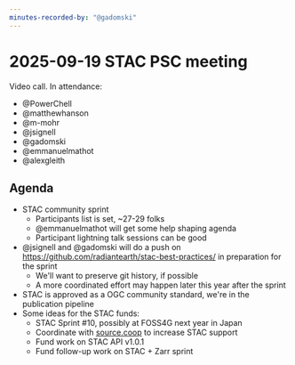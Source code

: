 ```yaml
---
minutes-recorded-by: "@gadomski"
---
```


# 2025-09-19 STAC PSC meeting

Video call.
In attendance:

- @PowerChell
- @matthewhanson
- @m-mohr
- @jsignell
- @gadomski
- @emmanuelmathot
- @alexgleith

## Agenda

- STAC community sprint
  - Participants list is set, ~27-29 folks
  - @emmanuelmathot will get some help shaping agenda
  - Participant lightning talk sessions can be good
- @jsignell and @gadomski will do a push on https://github.com/radiantearth/stac-best-practices/ in preparation for the sprint
  - We'll want to preserve git history, if possible
  - A more coordinated effort may happen later this year after the sprint
- STAC is approved as a OGC community standard, we're in the publication pipeline
- Some ideas for the STAC funds:
  - STAC Sprint #10, possibly at FOSS4G next year in Japan
  - Coordinate with [source.coop](https://source.coop/) to increase STAC support
  - Fund work on STAC API v1.0.1
  - Fund follow-up work on STAC + Zarr sprint
